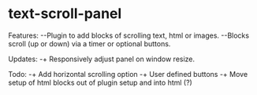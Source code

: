 text-scroll-panel
=================
Features:
--Plugin to add blocks of scrolling text, html or images.
--Blocks scroll (up or down) via a timer or optional buttons.


Updates:
-+ Responsively adjust panel on window resize.

Todo:
-+ Add horizontal scrolling option
-+ User defined buttons
-+ Move setup of html blocks out of plugin setup and into html (?)
